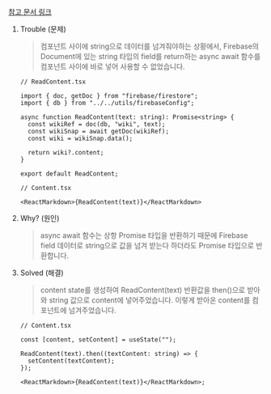 [참고 문서 링크](https://bobbyhadz.com/blog/typescript-type-promise-is-not-assignable-to-type)

1. Trouble (문제)

   > <ReactMarkdown> 컴포넌트 사이에 string으로 데이터를 넘겨줘야하는 상황에서, Firebase의 Document에 있는 string 타입의 field를 return하는 async await 함수를 <ReactMarkdown> 컴포넌트 사이에 바로 넣어 사용할 수 없었습니다.

   ```tsx
   // ReadContent.tsx

   import { doc, getDoc } from "firebase/firestore";
   import { db } from "../../utils/firebaseConfig";

   async function ReadContent(text: string): Promise<string> {
     const wikiRef = doc(db, "wiki", text);
     const wikiSnap = await getDoc(wikiRef);
     const wiki = wikiSnap.data();

     return wiki?.content;
   }

   export default ReadContent;
   ```

   ```tsx
   // Content.tsx

   <ReactMarkdown>{ReadContent(text)}</ReactMarkdown>
   ```

2. Why? (원인)

   > async await 함수는 상항 Promise<string> 타입을 반환하기 때문에 Firebase field 데이터로 string으로 값을 넘겨 받는다 하더라도 Promise<string> 타입으로 반환합니다.

3. Solved (해결)

   > content state를 생성하여 ReadContent(text) 반환값을 then()으로 받아와 string 값으로 content에 넣어주었습니다. 이렇게 받아온 content를 <ReactMarkdown> 컴포넌트에 넘겨주었습니다.

   ```tsx
   // Content.tsx

   const [content, setContent] = useState("");

   ReadContent(text).then((textContent: string) => {
     setContent(textContent);
   });

   <ReactMarkdown>{ReadContent(text)}</ReactMarkdown>;
   ```
